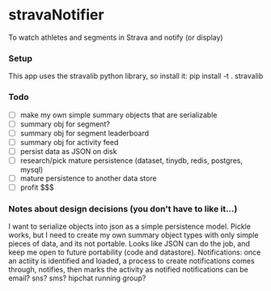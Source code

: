 # stravaNotifier
To watch athletes and segments in Strava and notify (or display)

### Setup
This app uses the stravalib python library, so install it: pip install -t . stravalib

### Todo

- [ ] make my own simple summary objects that are serializable
- [ ] summary obj for segment?
- [ ] summary obj for segment leaderboard
- [ ] summary obj for activity feed
- [ ] persist data as JSON on disk
- [ ] research/pick mature persistence (dataset, tinydb, redis, postgres, mysql)
- [ ] mature persistence to another data store
- [ ] profit $$$

### Notes about design decisions (you don't have to like it...)
I want to serialize objects into json as a simple persistence model.
Pickle works, but I need to create my own summary object types with only simple pieces of data, and its not portable.
Looks like JSON can do the job, and keep me open to future portability (code and datastore).
Notifications:
	once an actiity is identified and loaded, a process to create notifications comes through, notifies, then marks the activity as notified
	notifications can be email? sns? sms? hipchat running group?

